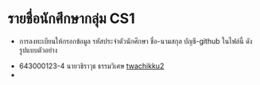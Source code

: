 
# รายชื่อนักศึกษากลุ่ม CS1

- การลงทะเบียนให้กรอกข้อมูล รหัสประจำตัวนักศึกษา ชื่อ-นามสกุล  บัญชี-github ในไฟล์นี้ ดังรูปแบบตัวอย่าง

* 643000123-4 นายวชิราวุธ ธรรมวิเศษ [twachikku2](@twachikku2)
*   
